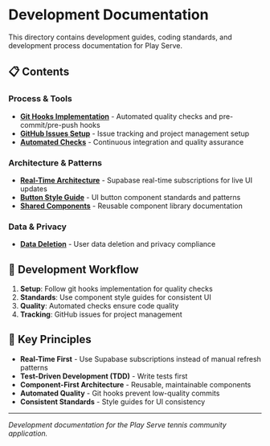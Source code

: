 # Development Documentation

This directory contains development guides, coding standards, and development process documentation for Play Serve.

## 📋 Contents

### Process & Tools
- **[Git Hooks Implementation](git-hooks-implementation.md)** - Automated quality checks and pre-commit/pre-push hooks
- **[GitHub Issues Setup](github-issues-setup.md)** - Issue tracking and project management setup
- **[Automated Checks](automated-checks.md)** - Continuous integration and quality assurance

### Architecture & Patterns
- **[Real-Time Architecture](real-time-architecture.md)** - Supabase real-time subscriptions for live UI updates
- **[Button Style Guide](button-style-guide.md)** - UI button component standards and patterns
- **[Shared Components](shared-components.md)** - Reusable component library documentation

### Data & Privacy
- **[Data Deletion](data-deletion.md)** - User data deletion and privacy compliance

## 🔧 Development Workflow

1. **Setup**: Follow git hooks implementation for quality checks
2. **Standards**: Use component style guides for consistent UI
3. **Quality**: Automated checks ensure code quality
4. **Tracking**: GitHub issues for project management

## 🎯 Key Principles

- **Real-Time First** - Use Supabase subscriptions instead of manual refresh patterns
- **Test-Driven Development (TDD)** - Write tests first
- **Component-First Architecture** - Reusable, maintainable components
- **Automated Quality** - Git hooks prevent low-quality commits
- **Consistent Standards** - Style guides for UI consistency

---

*Development documentation for the Play Serve tennis community application.*